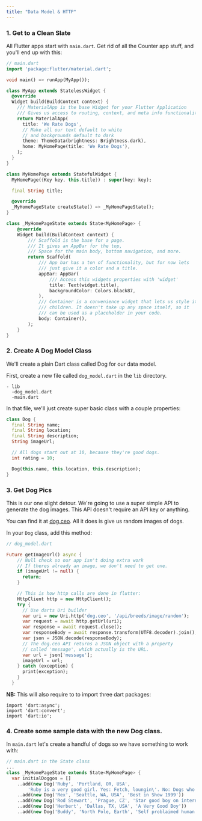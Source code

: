 ```yaml
---
title: "Data Model & HTTP"
---
```



### 1. Get to a Clean Slate

All Flutter apps start with `main.dart`. Get rid of all the Counter app stuff, and you'll end up with this:

```dart
// main.dart
import 'package:flutter/material.dart';

void main() => runApp(MyApp());

class MyApp extends StatelessWidget {
  @override
  Widget build(BuildContext context) {
    /// MaterialApp is the base Widget for your Flutter Application
    /// Gives us access to routing, context, and meta info functionality.
    return MaterialApp(
      title: 'We Rate Dogs',
      // Make all our text default to white
      // and backgrounds default to dark
      theme: ThemeData(brightness: Brightness.dark),
      home: MyHomePage(title: 'We Rate Dogs'),
    );
  }
}

class MyHomePage extends StatefulWidget {
  MyHomePage({Key key, this.title}) : super(key: key);

  final String title;

  @override
  _MyHomePageState createState() => _MyHomePageState();
}

class _MyHomePageState extends State<MyHomePage> {
    @override
    Widget build(BuildContext context) {
        /// Scaffold is the base for a page.
        /// It gives an AppBar for the top,
        /// Space for the main body, bottom navigation, and more.
        return Scaffold(
            /// App bar has a ton of functionality, but for now lets
            /// just give it a color and a title.
            appBar: AppBar(
                /// Access this widgets properties with 'widget'
                title: Text(widget.title),
                backgroundColor: Colors.black87,
            ),
            /// Container is a convenience widget that lets us style it's
            /// children. It doesn't take up any space itself, so it
            /// can be used as a placeholder in your code.
            body: Container(),
        );
    }
}

```

### 2. Create A Dog Model Class

We'll create a plain Dart class called Dog for our data model.

First, create a new file called `dog_model.dart` in the `lib` directory.

```
- lib
  -dog_model.dart
  -main.dart
```

In that file, we'll just create super basic class with a couple properties:

```dart
class Dog {
  final String name;
  final String location;
  final String description;
  String imageUrl;

  // All dogs start out at 10, because they're good dogs.
  int rating = 10;

  Dog(this.name, this.location, this.description);
}
```

### 3. Get Dog Pics

This is our one slight detour. We're going to use a super simple API to generate the dog images. This API doesn't require an API key or anything.

You can find it at [dog.ceo](https://dog.ceo). All it does is give us random images of dogs.

In your `Dog` class, add this method:

```dart
// dog_model.dart

Future getImageUrl() async {
    // Null check so our app isn't doing extra work
    // If theres already an image, we don't need to get one.
    if (imageUrl != null) {
      return;
    }

    // This is how http calls are done in flutter:
    HttpClient http = new HttpClient();
    try {
      // Use darts Uri builder
      var uri = new Uri.http('dog.ceo', '/api/breeds/image/random');
      var request = await http.getUrl(uri);
      var response = await request.close();
      var responseBody = await response.transform(UTF8.decoder).join();
      var json = JSON.decode(responseBody);
      // The dog.ceo API returns a JSON object with a property
      // called 'message', which actually is the URL.
      var url = json['message'];
      imageUrl = url;
    } catch (exception) {
      print(exception);
    }
  }

```


**NB:** This will also require to to import three dart packages:

```
import 'dart:async';
import 'dart:convert';
import 'dart:io';
```


### 4. Create some sample data with the new Dog class.

In `main.dart` let's create a handful of dogs so we have something to work with:

```dart
// main.dart in the State class
...
class _MyHomePageState extends State<MyHomePage> {
  var initialDoggos = []
    ..add(new Dog('Ruby', 'Portland, OR, USA',
        'Ruby is a very good girl. Yes: Fetch, loungin\'. No: Dogs who get on furniture.'))
    ..add(new Dog('Rex', 'Seattle, WA, USA', 'Best in Show 1999'))
    ..add(new Dog('Rod Stewart', 'Prague, CZ', 'Star good boy on international snooze team.'))
    ..add(new Dog('Herbert', 'Dallas, TX, USA', 'A Very Good Boy'))
    ..add(new Dog('Buddy', 'North Pole, Earth', 'Self problaimed human lover.'));
```
